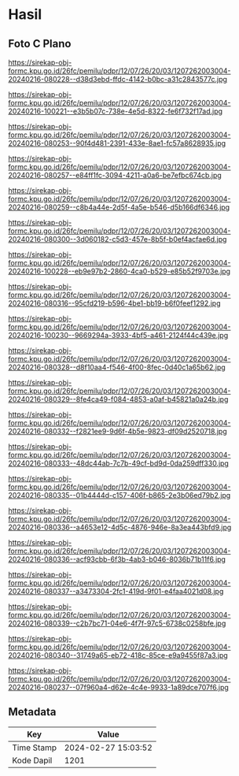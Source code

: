 # Hasil

## Foto C Plano

https://sirekap-obj-formc.kpu.go.id/26fc/pemilu/pdpr/12/07/26/20/03/1207262003004-20240216-080228--d38d3ebd-ffdc-4142-b0bc-a31c2843577c.jpg

https://sirekap-obj-formc.kpu.go.id/26fc/pemilu/pdpr/12/07/26/20/03/1207262003004-20240216-100221--e3b5b07c-738e-4e5d-8322-fe6f732f17ad.jpg

https://sirekap-obj-formc.kpu.go.id/26fc/pemilu/pdpr/12/07/26/20/03/1207262003004-20240216-080253--90f4d481-2391-433e-8ae1-fc57a8628935.jpg

https://sirekap-obj-formc.kpu.go.id/26fc/pemilu/pdpr/12/07/26/20/03/1207262003004-20240216-080257--e84ff1fc-3094-4211-a0a6-be7efbc674cb.jpg

https://sirekap-obj-formc.kpu.go.id/26fc/pemilu/pdpr/12/07/26/20/03/1207262003004-20240216-080259--c8b4a44e-2d5f-4a5e-b546-d5b166df6346.jpg

https://sirekap-obj-formc.kpu.go.id/26fc/pemilu/pdpr/12/07/26/20/03/1207262003004-20240216-080300--3d060182-c5d3-457e-8b5f-b0ef4acfae6d.jpg

https://sirekap-obj-formc.kpu.go.id/26fc/pemilu/pdpr/12/07/26/20/03/1207262003004-20240216-100228--eb9e97b2-2860-4ca0-b529-e85b52f9703e.jpg

https://sirekap-obj-formc.kpu.go.id/26fc/pemilu/pdpr/12/07/26/20/03/1207262003004-20240216-080316--95cfd219-b596-4be1-bb19-b6f0feef1292.jpg

https://sirekap-obj-formc.kpu.go.id/26fc/pemilu/pdpr/12/07/26/20/03/1207262003004-20240216-100230--9669294a-3933-4bf5-a461-2124f44c439e.jpg

https://sirekap-obj-formc.kpu.go.id/26fc/pemilu/pdpr/12/07/26/20/03/1207262003004-20240216-080328--d8f10aa4-f546-4f00-8fec-0d40c1a65b62.jpg

https://sirekap-obj-formc.kpu.go.id/26fc/pemilu/pdpr/12/07/26/20/03/1207262003004-20240216-080329--8fe4ca49-f084-4853-a0af-b45821a0a24b.jpg

https://sirekap-obj-formc.kpu.go.id/26fc/pemilu/pdpr/12/07/26/20/03/1207262003004-20240216-080332--f2821ee9-9d6f-4b5e-9823-df09d2520718.jpg

https://sirekap-obj-formc.kpu.go.id/26fc/pemilu/pdpr/12/07/26/20/03/1207262003004-20240216-080333--48dc44ab-7c7b-49cf-bd9d-0da259dff330.jpg

https://sirekap-obj-formc.kpu.go.id/26fc/pemilu/pdpr/12/07/26/20/03/1207262003004-20240216-080335--01b4444d-c157-406f-b865-2e3b06ed79b2.jpg

https://sirekap-obj-formc.kpu.go.id/26fc/pemilu/pdpr/12/07/26/20/03/1207262003004-20240216-080336--a4653e12-4d5c-4876-946e-8a3ea443bfd9.jpg

https://sirekap-obj-formc.kpu.go.id/26fc/pemilu/pdpr/12/07/26/20/03/1207262003004-20240216-080336--acf93cbb-6f3b-4ab3-b046-8036b71b11f6.jpg

https://sirekap-obj-formc.kpu.go.id/26fc/pemilu/pdpr/12/07/26/20/03/1207262003004-20240216-080337--a3473304-2fc1-419d-9f01-e4faa4021d08.jpg

https://sirekap-obj-formc.kpu.go.id/26fc/pemilu/pdpr/12/07/26/20/03/1207262003004-20240216-080339--c2b7bc71-04e6-4f7f-97c5-6738c0258bfe.jpg

https://sirekap-obj-formc.kpu.go.id/26fc/pemilu/pdpr/12/07/26/20/03/1207262003004-20240216-080340--31749a65-eb72-418c-85ce-e9a9455f87a3.jpg

https://sirekap-obj-formc.kpu.go.id/26fc/pemilu/pdpr/12/07/26/20/03/1207262003004-20240216-080237--07f960a4-d62e-4c4e-9933-1a89dce707f6.jpg


## Metadata

| Key        | Value               |
| ---------- | ------------------- |
| Time Stamp | 2024-02-27 15:03:52 |
| Kode Dapil | 1201                |



